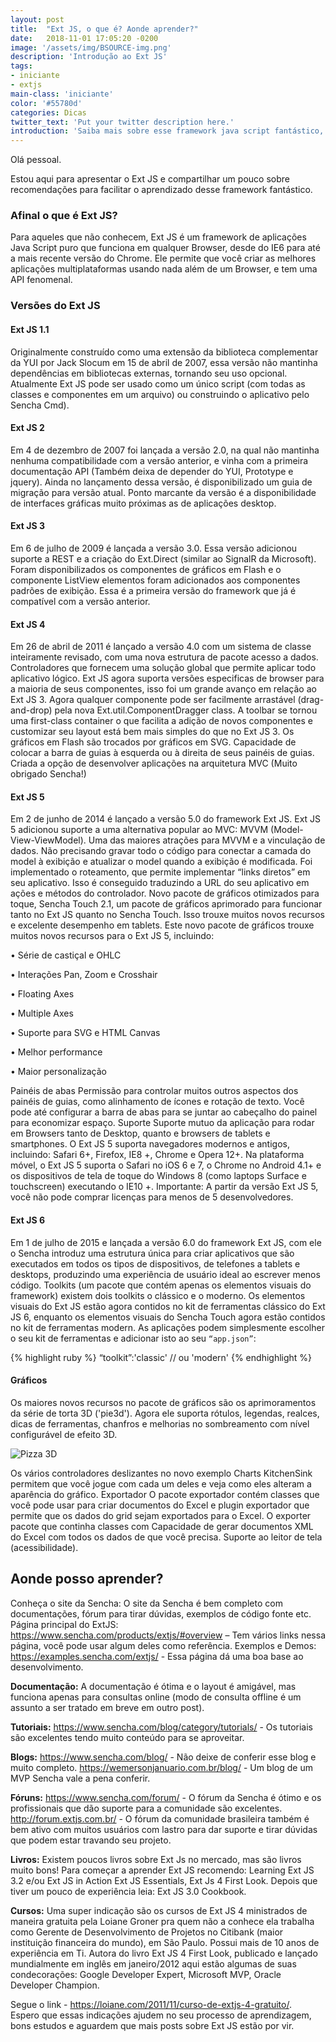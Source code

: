 ```yaml
---
layout: post
title:  "Ext JS, o que é? Aonde aprender?"
date:   2018-11-01 17:05:20 -0200
image: '/assets/img/BSOURCE-img.png'
description: 'Introdução ao Ext JS'
tags: 
- iniciante
- extjs
main-class: 'iniciante'
color: '#55780d'
categories: Dicas
twitter_text: 'Put your twitter description here.'
introduction: 'Saiba mais sobre esse framework java script fantástico, saiba sua historia e recomendações para o inicio de seu aprendizado em Ext JS'
---
```


Olá pessoal.

Estou aqui para apresentar o Ext JS e compartilhar um pouco sobre recomendações para facilitar o aprendizado desse framework fantástico.

### **Afinal o que é Ext JS?**

Para aqueles que não conhecem, Ext JS é um framework de aplicações Java Script puro que funciona em qualquer Browser, desde do IE6 para até a mais recente versão do Chrome. 
Ele permite que você criar as melhores aplicações multiplataformas usando nada além de um Browser, e tem uma API fenomenal.

### **Versões do Ext JS**

#### **Ext JS 1.1**
Originalmente construído como uma extensão da biblioteca complementar da YUI por Jack Slocum em 15 de abril de 2007, essa versão não mantinha dependências em bibliotecas externas, tornando seu uso opcional.
Atualmente Ext JS pode ser usado como um único script (com todas as classes e componentes em um arquivo) ou construindo o aplicativo pelo Sencha Cmd).

#### **Ext JS 2**

Em 4 de dezembro de 2007 foi lançada a versão 2.0, na qual não mantinha nenhuma compatibilidade com a versão anterior, e vinha com a primeira documentação API (Também deixa de depender do YUI, Prototype e jquery).
Ainda no lançamento dessa versão, é disponibilizado um guia de migração para versão atual.
Ponto marcante da versão é a disponibilidade de interfaces gráficas muito próximas as de aplicações desktop.

#### **Ext JS 3**

Em 6 de julho de 2009 é lançada a versão 3.0. Essa versão adicionou suporte a REST e a criação do Ext.Direct (similar ao SignalR da Microsoft).
Foram disponibilizados os componentes de gráficos em Flash e o componente ListView elementos foram adicionados aos componentes padrões de exibição.
Essa é a primeira versão do framework que já é compatível com a versão anterior.
#### **Ext JS 4**
Em 26 de abril de 2011 é lançado a versão 4.0 com um sistema de classe inteiramente revisado, com uma nova estrutura de pacote acesso a dados.
Controladores que fornecem uma solução global que permite aplicar todo aplicativo lógico.
Ext JS agora suporta versões especificas de browser para a maioria de seus componentes, isso foi um grande avanço em relação ao Ext JS 3.
Agora qualquer componente pode ser facilmente arrastável (drag-and-drop) pela nova Ext.util.ComponentDragger class.
A toolbar se tornou uma first-class container o que facilita a adição de novos componentes e customizar seu layout está bem mais simples do que no Ext JS 3.
Os gráficos em Flash são trocados por gráficos em SVG.
Capacidade de colocar a barra de guias à esquerda ou à direita de seus painéis de guias.
Criada a opção de desenvolver aplicações na arquitetura MVC (Muito obrigado Sencha!)
#### **Ext JS 5**
Em 2 de junho de 2014 é lançado a versão 5.0 do framework Ext JS.
Ext JS 5 adicionou suporte a uma alternativa popular ao MVC: MVVM (Model-View-ViewModel). Uma das maiores atrações para MVVM e a vinculação de dados. Não precisando gravar todo o código para conectar a camada do model à exibição e atualizar o model quando a exibição é modificada. 
Foi implementado o roteamento, que permite implementar “links diretos” em seu aplicativo. Isso é conseguido traduzindo a URL do seu aplicativo em ações e métodos do controlador.
Novo pacote de gráficos otimizados para toque, Sencha Touch 2.1, um pacote de gráficos aprimorado para funcionar tanto no Ext JS quanto no Sencha Touch. Isso trouxe muitos novos recursos e excelente desempenho em tablets.
Este novo pacote de gráficos trouxe muitos novos recursos para o Ext JS 5, incluindo:

•	Série de castiçal e OHLC

•	Interações Pan, Zoom e Crosshair

•	Floating Axes

•	Multiple Axes

•	Suporte para SVG e HTML Canvas

•	Melhor performance

•	Maior personalização

Painéis de abas
Permissão para controlar muitos outros aspectos dos painéis de guias, como alinhamento de ícones e rotação de texto. Você pode até configurar a barra de abas para se juntar ao cabeçalho do painel para economizar espaço.
Suporte
Suporte mutuo da aplicação para rodar em Browsers tanto de Desktop, quanto e browsers de tablets e smartphones. 
O Ext JS 5 suporta navegadores modernos e antigos, incluindo: Safari 6+, Firefox, IE8 +, Chrome e Opera 12+. Na plataforma móvel, o Ext JS 5 suporta o Safari no iOS 6 e 7, o Chrome no Android 4.1+ e os dispositivos de tela de toque do Windows 8 (como laptops Surface e touchscreen) executando o IE10 +.
Importante: A partir da versão Ext JS 5, você não pode comprar licenças para menos de 5 desenvolvedores.

#### **Ext JS 6**
Em 1 de julho de 2015 e lançada a versão 6.0 do framework Ext JS, com ele o Sencha introduz uma estrutura única para criar aplicativos que são executados em todos os tipos de dispositivos, de telefones a tablets e desktops, produzindo uma experiência de usuário ideal ao escrever menos código.
Toolkits (um pacote que contém apenas os elementos visuais do framework) existem dois toolkits o clássico e o moderno.
Os elementos visuais do Ext JS estão agora contidos no kit de ferramentas clássico do Ext JS 6, enquanto os elementos visuais do Sencha Touch agora estão contidos no kit de ferramentas modern.
As aplicações podem simplesmente escolher o seu kit de ferramentas e adicionar isto ao seu <code>“app.json”</code>:


{% highlight ruby %}
 “toolkit”:'classic' // ou 'modern'
 {% endhighlight %}

#### **Gráficos**

Os maiores novos recursos no pacote de gráficos são os aprimoramentos da série de torta 3D ('pie3d'). Agora ele suporta rótulos, legendas, realces, dicas de ferramentas, chanfros e melhorias no sombreamento com nível configurável de efeito 3D.

![Pizza 3D](https://docs.sencha.com/extjs/6.0.2/guides/whats_new/images/3dchart.png)


Os vários controladores deslizantes no novo exemplo Charts KitchenSink permitem que você jogue com cada um deles e veja como eles alteram a aparência do gráfico.
Exportador 
O pacote exportador contém classes que você pode usar para criar documentos do Excel e plugin exportador que permite que os dados do grid sejam exportados para o Excel. O exporter pacote que continha classes com Capacidade de gerar documentos XML do Excel com todos os dados de que você precisa.
Suporte ao leitor de tela (acessibilidade). 
## **Aonde posso aprender?** 
Conheça o site da Sencha: O site da Sencha é bem completo com documentações, fórum para tirar dúvidas, exemplos de código fonte etc.
Página principal do ExtJS: <https://www.sencha.com/products/extjs/#overview> – Tem vários links nessa página, você pode usar algum deles como referência.
Exemplos e Demos: <https://examples.sencha.com/extjs/>	 - Essa página dá uma boa base ao desenvolvimento.

**Documentação:** A documentação é ótima e o layout é amigável, mas funciona apenas para consultas online (modo de consulta offline é um assunto a ser tratado em breve em outro post).

**Tutoriais:** <https://www.sencha.com/blog/category/tutorials/> - Os tutoriais são excelentes tendo muito conteúdo para se aproveitar.

**Blogs:** <https://www.sencha.com/blog/> - Não deixe de conferir esse blog e muito completo.
<https://wemersonjanuario.com.br/blog/> - Um blog de um MVP Sencha vale a pena conferir.

**Fóruns:** <https://www.sencha.com/forum/>  - O fórum da Sencha é ótimo e os profissionais que dão suporte para a comunidade são excelentes. 
<http://forum.extjs.com.br/>	- O fórum da comunidade brasileira também é bem ativo com muitos usuários com lastro para dar suporte e tirar dúvidas que podem estar travando seu projeto.

**Livros:**  Existem poucos livros sobre Ext Js no mercado, mas são livros muito bons!
Para começar a aprender Ext JS recomendo: Learning Ext JS 3.2 e/ou Ext JS in Action
Ext JS Essentials, Ext Js 4 First Look. 
Depois que tiver um pouco de experiência leia: Ext JS 3.0 Cookbook.

**Cursos:** Uma super indicação são os cursos de Ext JS 4 ministrados de maneira gratuita pela Loiane Groner pra quem não a conhece ela trabalha como Gerente de Desenvolvimento de Projetos no Citibank (maior instituição financeira do mundo), em São Paulo. Possui mais de 10 anos de experiência em Ti. Autora do livro Ext JS 4 First Look, publicado e lançado mundialmente em inglês em janeiro/2012 aqui estão algumas de suas condecorações: Google Developer Expert, Microsoft MVP, Oracle Developer Champion.

Segue o link - 
<https://loiane.com/2011/11/curso-de-extjs-4-gratuito/>.  
Espero que essas indicações ajudem no seu processo de aprendizagem, bons estudos e aguardem que   mais posts sobre Ext JS estão por vir.  



